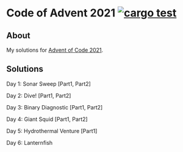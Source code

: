 # Code of Advent 2021 [![cargo test](https://github.com/naschidaniel/advent-of-code/actions/workflows/rstest.yml/badge.svg)](https://github.com/naschidaniel/advent-of-code/actions/workflows/rstest.yml)

## About

My solutions for [Advent of Code 2021](https://adventofcode.com/2021).

## Solutions

Day 1: Sonar Sweep [Part1, Part2]

Day 2: Dive! [Part1, Part2]

Day 3: Binary Diagnostic [Part1, Part2]

Day 4: Giant Squid [Part1, Part2]

Day 5: Hydrothermal Venture [Part1]

Day 6: Lanternfish 